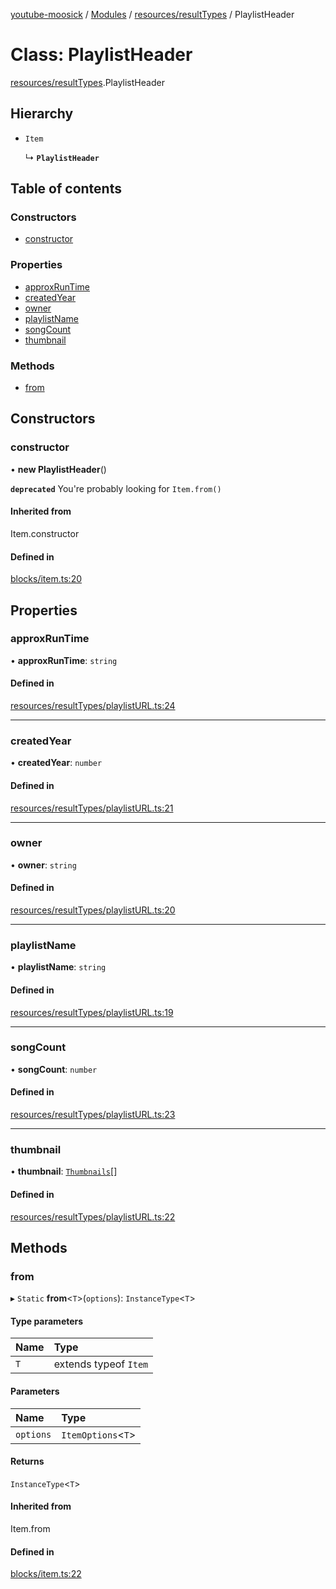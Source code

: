 [youtube-moosick](../README.md) / [Modules](../modules.md) / [resources/resultTypes](../modules/resources_resultTypes.md) / PlaylistHeader

# Class: PlaylistHeader

[resources/resultTypes](../modules/resources_resultTypes.md).PlaylistHeader

## Hierarchy

- `Item`

  ↳ **`PlaylistHeader`**

## Table of contents

### Constructors

- [constructor](resources_resultTypes.PlaylistHeader.md#constructor)

### Properties

- [approxRunTime](resources_resultTypes.PlaylistHeader.md#approxruntime)
- [createdYear](resources_resultTypes.PlaylistHeader.md#createdyear)
- [owner](resources_resultTypes.PlaylistHeader.md#owner)
- [playlistName](resources_resultTypes.PlaylistHeader.md#playlistname)
- [songCount](resources_resultTypes.PlaylistHeader.md#songcount)
- [thumbnail](resources_resultTypes.PlaylistHeader.md#thumbnail)

### Methods

- [from](resources_resultTypes.PlaylistHeader.md#from)

## Constructors

### constructor

• **new PlaylistHeader**()

**`deprecated`** You're probably looking for `Item.from()`

#### Inherited from

Item.constructor

#### Defined in

[blocks/item.ts:20](https://github.com/EvasiveXkiller/youtube-moosick/blob/7f55a5e/src/blocks/item.ts#L20)

## Properties

### approxRunTime

• **approxRunTime**: `string`

#### Defined in

[resources/resultTypes/playlistURL.ts:24](https://github.com/EvasiveXkiller/youtube-moosick/blob/7f55a5e/src/resources/resultTypes/playlistURL.ts#L24)

___

### createdYear

• **createdYear**: `number`

#### Defined in

[resources/resultTypes/playlistURL.ts:21](https://github.com/EvasiveXkiller/youtube-moosick/blob/7f55a5e/src/resources/resultTypes/playlistURL.ts#L21)

___

### owner

• **owner**: `string`

#### Defined in

[resources/resultTypes/playlistURL.ts:20](https://github.com/EvasiveXkiller/youtube-moosick/blob/7f55a5e/src/resources/resultTypes/playlistURL.ts#L20)

___

### playlistName

• **playlistName**: `string`

#### Defined in

[resources/resultTypes/playlistURL.ts:19](https://github.com/EvasiveXkiller/youtube-moosick/blob/7f55a5e/src/resources/resultTypes/playlistURL.ts#L19)

___

### songCount

• **songCount**: `number`

#### Defined in

[resources/resultTypes/playlistURL.ts:23](https://github.com/EvasiveXkiller/youtube-moosick/blob/7f55a5e/src/resources/resultTypes/playlistURL.ts#L23)

___

### thumbnail

• **thumbnail**: [`Thumbnails`](resources_generalTypes.Thumbnails.md)[]

#### Defined in

[resources/resultTypes/playlistURL.ts:22](https://github.com/EvasiveXkiller/youtube-moosick/blob/7f55a5e/src/resources/resultTypes/playlistURL.ts#L22)

## Methods

### from

▸ `Static` **from**<`T`\>(`options`): `InstanceType`<`T`\>

#### Type parameters

| Name | Type |
| :------ | :------ |
| `T` | extends typeof `Item` |

#### Parameters

| Name | Type |
| :------ | :------ |
| `options` | `ItemOptions`<`T`\> |

#### Returns

`InstanceType`<`T`\>

#### Inherited from

Item.from

#### Defined in

[blocks/item.ts:22](https://github.com/EvasiveXkiller/youtube-moosick/blob/7f55a5e/src/blocks/item.ts#L22)
